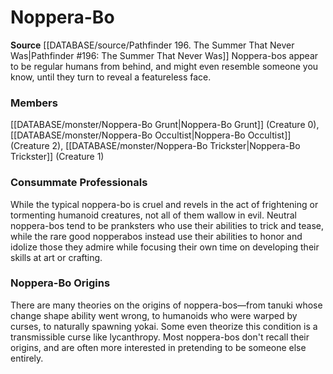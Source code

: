 ﻿---
creature_family: Noppera-Bo
id: '350'
name: Noppera-Bo
rarity: Common
source: '[[DATABASE/source/Pathfinder 196. The Summer That Never Was|Pathfinder #196:
  The Summer That Never Was]]'
type: Creature Family

---
# Noppera-Bo

**Source** [[DATABASE/source/Pathfinder 196. The Summer That Never Was|Pathfinder #196: The Summer That Never Was]]
Noppera-bos appear to be regular humans from behind, and might even resemble someone you know, until they turn to reveal a featureless face.

### Members

[[DATABASE/monster/Noppera-Bo Grunt|Noppera-Bo Grunt]] (Creature 0), [[DATABASE/monster/Noppera-Bo Occultist|Noppera-Bo Occultist]] (Creature 2), [[DATABASE/monster/Noppera-Bo Trickster|Noppera-Bo Trickster]] (Creature 1)

###  Consummate Professionals

While the typical noppera-bo is cruel and revels in the act of frightening or tormenting humanoid creatures, not all of them wallow in evil. Neutral noppera-bos tend to be pranksters who use their abilities to trick and tease, while the rare good nopperabos instead use their abilities to honor and idolize those they admire while focusing their own time on developing their skills at art or crafting.

###  Noppera-Bo Origins

There are many theories on the origins of noppera-bos—from tanuki whose change shape ability went wrong, to humanoids who were warped by curses, to naturally spawning yokai. Some even theorize this condition is a transmissible curse like lycanthropy. Most noppera-bos don't recall their origins, and are often more interested in pretending to be someone else entirely.